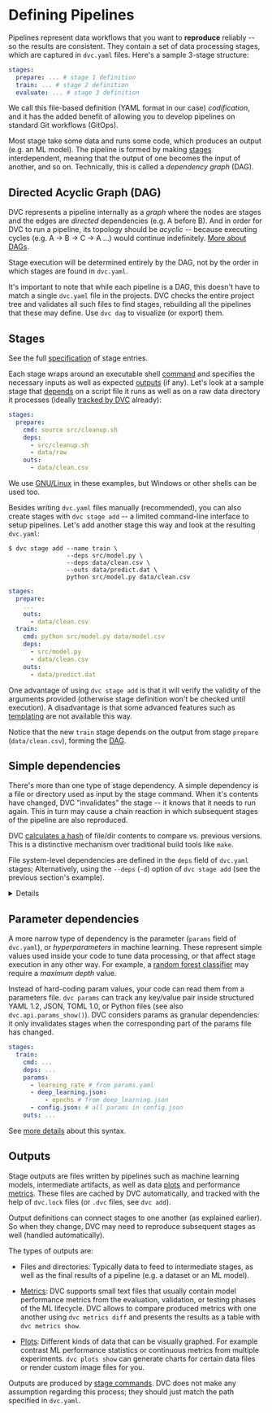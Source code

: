 # Defining Pipelines

Pipelines represent data workflows that you want to **reproduce** reliably -- so
the results are consistent. They contain a set of data processing
<abbr>stages</abbr>, which are captured in `dvc.yaml` files. Here's a sample
3-stage structure:

```yaml
stages:
  prepare: ... # stage 1 definition
  train: ... # stage 2 definition
  evaluate: ... # stage 3 definition
```

<admon type="info">

We call this file-based definition (YAML format in our case) _codification_, and
it has the added benefit of allowing you to develop pipelines on standard Git
workflows (GitOps).

</admon>

Most stage take some data and runs some code, which produces an output (e.g. an
ML model). The pipeline is formed by making [stages](#stages) interdependent,
meaning that the output of one becomes the input of another, and so on.
Technically, this is called a _dependency graph_ (DAG).

## Directed Acyclic Graph (DAG)

DVC represents a pipeline internally as a _graph_ where the nodes are stages and
the edges are _directed_ dependencies (e.g. A before B). And in order for DVC to
run a pipeline, its topology should be _acyclic_ -- because executing cycles
(e.g. A -> B -> C -> A ...) would continue indefinitely. [More about DAGs].

<admon type="info">

Stage execution will be determined entirely by the DAG, not by the order in
which stages are found in `dvc.yaml`.

</admon>

It's important to note that while each pipeline is a DAG, this doesn't have to
match a single `dvc.yaml` file in the <abbr>projects</abbr>. DVC checks the
entire project tree and validates all such files to find stages, rebuilding all
the pipelines that these may define. Use `dvc dag` to visualize (or export)
them.

[more about dags]: https://en.wikipedia.org/wiki/Directed_acyclic_graph

## Stages

<admon type="tip">

See the full [specification] of stage entries.

[specification]: /doc/user-guide/project-structure/dvcyaml-files#stage-entries

</admon>

Each stage wraps around an executable shell [command] and specifies the
necessary inputs as well as expected [outputs](#outputs) (if any). Let's look at
a sample stage that [depends](#simple-dependencies) on a script file it runs as
well as on a raw data directory it processes (ideally [tracked by DVC] already):

```yaml
stages:
  prepare:
    cmd: source src/cleanup.sh
    deps:
      - src/cleanup.sh
      - data/raw
    outs:
      - data/clean.csv
```

<admon type="info">

We use [GNU/Linux](https://www.gnu.org/software/software.html) in these
examples, but Windows or other shells can be used too.

</admon>

Besides writing `dvc.yaml` files manually (recommended), you can also create
stages with `dvc stage add` -- a limited command-line interface to setup
pipelines. Let's add another stage this way and look at the resulting
`dvc.yaml`:

```dvc
$ dvc stage add --name train \
                --deps src/model.py \
                --deps data/clean.csv \
                --outs data/predict.dat \
                python src/model.py data/clean.csv
```

```yaml
stages:
  prepare:
    ...
    outs:
      - data/clean.csv
  train:
    cmd: python src/model.py data/model.csv
    deps:
      - src/model.py
      - data/clean.csv
    outs:
      - data/predict.dat
```

<admon type="tip">

One advantage of using `dvc stage add` is that it will verify the validity of
the arguments provided (otherwise stage definition won't be checked until
execution). A disadvantage is that some advanced features such as [templating]
are not available this way.

[command]: /doc/user-guide/project-structure/dvcyaml-files#stage-commands
[templating]: /doc/user-guide/project-structure/pipelines-files#templating

</admon>

Notice that the new `train` stage depends on the output from stage `prepare`
(`data/clean.csv`), forming the [DAG](#directed-acyclic-graph-dag).

[tracked by dvc]: /doc/start/data-management

## Simple dependencies

There's more than one type of stage dependency. A simple dependency is a file or
directory used as input by the stage command. When it's contents have changed,
DVC "invalidates" the stage -- it knows that it needs to run again. This in turn
may cause a chain reaction in which subsequent stages of the
<abbr>pipeline</abbr> are also reproduced.

<admon type="info">

DVC [calculates a hash] of file/dir contents to compare vs. previous versions.
This is a distinctive mechanism over traditional build tools like `make`.

[calculates a hash]:
  /doc/user-guide/project-structure/internal-files#structure-of-the-cache-directory

</admon>

File system-level dependencies are defined in the `deps` field of `dvc.yaml`
stages; Alternatively, using the `--deps` (`-d`) option of `dvc stage add` (see
the previous section's example).

<details>

### External dependencies: click to learn more.

A less common kind of dependency is a _URL dependency_. Instead of files in a
local disk, you can `dvc import` data from another <abbr>DVC project</abbr> (for
example hosted on GitHub). External dependencies establish relationships between
different projects or systems (see `dvc import-url`).
[Get all the details](/doc/user-guide/external-dependencies).

<admon type="info">

DVC will use special methods to check whether the contents of an URL have
changed for the purpose of stage invalidation.

</admon>

</details>

## Parameter dependencies

A more narrow type of dependency is the parameter (`params` field of
`dvc.yaml`), or _hyperparameters_ in machine learning. These represent simple
values used inside your code to tune data processing, or that affect stage
execution in any other way. For example, a [random forest classifier] may
require a _maximum depth_ value.

Instead of hard-coding param values, your code can read them from a parameters
file. `dvc params` can track any key/value pair inside structured YAML 1.2,
JSON, TOML 1.0, or Python files (see also `dvc.api.params_show()`). DVC
considers params as granular dependencies: it only invalidates stages when the
corresponding part of the params file has changed.

```yaml
stages:
  train:
    cmd: ...
    deps: ...
    params:
      - learning_rate # from params.yaml
      - deep_learning.json:
          - epochs # from deep_learning.json
      - config.json: # all params in config.json
    outs: ...
```

<admon type="info">

See [more details] about this syntax.

</admon>

[random forest classifier]:
  https://medium.com/all-things-ai/in-depth-parameter-tuning-for-random-forest-d67bb7e920d
[more details]:
  /doc/user-guide/project-structure/dvcyaml-files#parameter-dependencies

## Outputs

Stage outputs are files written by <abbr>pipelines</abbr> such as machine
learning models, intermediate artifacts, as well as data [plots] and performance
[metrics]. These files are <abbr>cached</abbr> by DVC automatically, and tracked
with the help of `dvc.lock` files (or `.dvc` files, see `dvc add`).

Output definitions can connect stages to one another (as explained earlier). So
when they change, DVC may need to reproduce subsequent stages as well (handled
automatically).

The types of outputs are:

- Files and directories: Typically data to feed to intermediate stages, as well
  as the final results of a pipeline (e.g. a dataset or an ML model).

- [Metrics]: DVC supports small text files that usually contain model
  performance metrics from the evaluation, validation, or testing phases of the
  ML lifecycle. DVC allows to compare produced metrics with one another using
  `dvc metrics diff` and presents the results as a table with
  `dvc metrics show`.

- [Plots]: Different kinds of data that can be visually graphed. For example
  contrast ML performance statistics or continuous metrics from multiple
  experiments. `dvc plots show` can generate charts for certain data files or
  render custom image files for you.

[plots]: /doc/user-guide/visualizing-plots
[metrics]: /doc/command-reference/metrics

<admon type="info">

Outputs are produced by [stage commands][command]. DVC does not make any
assumption regarding this process; they should just match the path specified in
`dvc.yaml`.

</admon>
